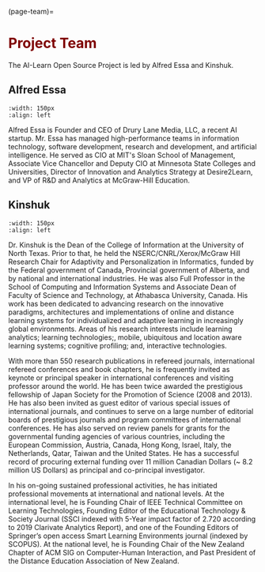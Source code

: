 (page-team)=
# <font color="maroon">Project Team</font>

The AI-Learn Open Source Project is led by Alfred Essa and Kinshuk.

## Alfred Essa
```{image} /images/alfredessa.jpg
:width: 150px
:align: left
```

Alfred Essa is Founder and CEO of Drury Lane Media, LLC, a recent AI startup. Mr. Essa has managed high-performance teams in information technology, software development, research and development, and artificial intelligence. He served as CIO at MIT's Sloan School of Management, Associate Vice Chancellor and Deputy CIO at Minnesota State Colleges and Universities, Director of Innovation and Analytics Strategy at Desire2Learn, and VP of R&D and Analytics at McGraw-Hill Education. 


## Kinshuk

```{image} /images/kinshuk.jpg
:width: 150px
:align: left
```

Dr. Kinshuk is the Dean of the College of Information at the University of North Texas. Prior to that, he held the NSERC/CNRL/Xerox/McGraw Hill Research Chair for Adaptivity and Personalization in Informatics, funded by the Federal government of Canada, Provincial government of Alberta, and by national and international industries. He was also Full Professor in the School of Computing and Information Systems and Associate Dean of Faculty of Science and Technology, at Athabasca University, Canada. His work has been dedicated to advancing research on the innovative paradigms, architectures and implementations of online and distance learning systems for individualized and adaptive learning in increasingly global environments. Areas of his research interests include learning analytics; learning technologies;, mobile, ubiquitous and location aware learning systems; cognitive profiling; and, interactive technologies.

With more than 550 research publications in refereed journals, international refereed conferences and book chapters, he is frequently invited as keynote or principal speaker in international conferences and visiting professor around the world. He has been twice awarded the prestigious fellowship of Japan Society for the Promotion of Science (2008 and 2013). He has also been invited as guest editor of various special issues of international journals, and continues to serve on a large number of editorial boards of prestigious journals and program committees of international conferences. He has also served on review panels for grants for the governmental funding agencies of various countries, including the European Commission, Austria, Canada, Hong Kong, Israel, Italy, the Netherlands, Qatar, Taiwan and the United States. He has a successful record of procuring external funding over 11 million Canadian Dollars (~ 8.2 million US Dollars) as principal and co-principal investigator.

In his on-going sustained professional activities, he has initiated professional movements at international and national levels. At the international level, he is Founding Chair of IEEE Technical Committee on Learning Technologies, Founding Editor of the Educational Technology & Society Journal (SSCI indexed with 5-Year impact factor of 2.720 according to 2019 Clarivate Analytics Report), and one of the Founding Editors of Springer’s open access Smart Learning Environments journal (indexed by SCOPUS). At the national level, he is Founding Chair of the New Zealand Chapter of ACM SIG on Computer-Human Interaction, and Past President of the Distance Education Association of New Zealand.

